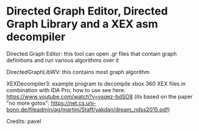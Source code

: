 # Directed Graph Editor, Directed Graph Library and a XEX asm decompiler

Directed Graph Editor: this tool can open .gr files that contain graph definitions and run various algorithms over it

DirectedGraphLibWV: this contains most graph algorithm

XEXDecompiler3: example program to decompile xbox 360 XEX files in combination with IDA Pro, how to use see here: https://www.youtube.com/watch?v=ysqez-bdSO8 
(its based on the paper "no more gotos": https://net.cs.uni-bonn.de/fileadmin/ag/martini/Staff/yakdan/dream_ndss2015.pdf)

Credits: pavel
